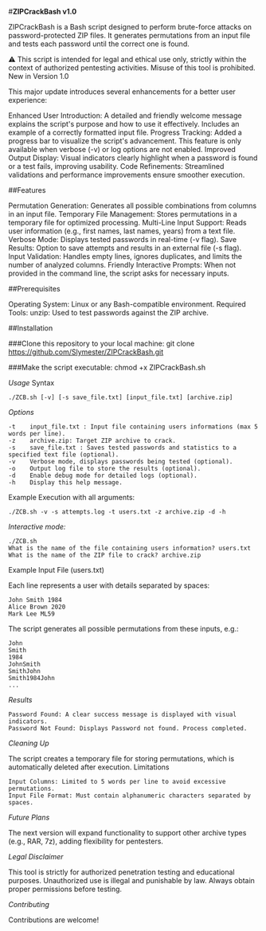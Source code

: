#__ZIPCrackBash v1.0__

ZIPCrackBash is a Bash script designed to perform brute-force attacks on password-protected ZIP files. It generates permutations from an input file and tests each password until the correct one is found.

⚠️ This script is intended for legal and ethical use only, strictly within the context of authorized pentesting activities. Misuse of this tool is prohibited.
New in Version 1.0

This major update introduces several enhancements for a better user experience:

Enhanced User Introduction: A detailed and friendly welcome message explains the script's purpose and how to use it effectively. Includes an example of a correctly formatted input file.
Progress Tracking: Added a progress bar to visualize the script's advancement. This feature is only available when verbose (-v) or log options are not enabled.
Improved Output Display: Visual indicators clearly highlight when a password is found or a test fails, improving usability.
Code Refinements: Streamlined validations and performance improvements ensure smoother execution.

##Features

Permutation Generation: Generates all possible combinations from columns in an input file.
Temporary File Management: Stores permutations in a temporary file for optimized processing.
Multi-Line Input Support: Reads user information (e.g., first names, last names, years) from a text file.
Verbose Mode: Displays tested passwords in real-time (-v flag).
Save Results: Option to save attempts and results in an external file (-s flag).
Input Validation: Handles empty lines, ignores duplicates, and limits the number of analyzed columns.
Friendly Interactive Prompts: When not provided in the command line, the script asks for necessary inputs.

##Prerequisites

Operating System: Linux or any Bash-compatible environment.
Required Tools:
    unzip: Used to test passwords against the ZIP archive.

##Installation

###Clone this repository to your local machine:
    git clone https://github.com/Slymester/ZIPCrackBash.git  


###Make the script executable:
    chmod +x ZIPCrackBash.sh  


_Usage_
Syntax

    ./ZCB.sh [-v] [-s save_file.txt] [input_file.txt] [archive.zip]  


_Options_

    -t    input_file.txt : Input file containing users informations (max 5 words per line).
    -z    archive.zip: Target ZIP archive to crack.
    -s    save_file.txt : Saves tested passwords and statistics to a specified text file (optional).
    -v    Verbose mode, displays passwords being tested (optional).
    -o    Output log file to store the results (optional).
    -d    Enable debug mode for detailed logs (optional).
    -h    Display this help message.


Example Execution with all arguments:

    ./ZCB.sh -v -s attempts.log -t users.txt -z archive.zip -d -h  


_Interactive mode:_

    ./ZCB.sh  
    What is the name of the file containing users information? users.txt  
    What is the name of the ZIP file to crack? archive.zip  


Example Input File (users.txt)

Each line represents a user with details separated by spaces:

    John Smith 1984  
    Alice Brown 2020  
    Mark Lee ML59 

The script generates all possible permutations from these inputs, e.g.:

    John
    Smith
    1984
    JohnSmith
    SmithJohn
    Smith1984John
    ...


_Results_

    Password Found: A clear success message is displayed with visual indicators.
    Password Not Found: Displays Password not found. Process completed.


_Cleaning Up_

The script creates a temporary file for storing permutations, which is automatically deleted after execution.
Limitations

    Input Columns: Limited to 5 words per line to avoid excessive permutations.
    Input File Format: Must contain alphanumeric characters separated by spaces.


_Future Plans_

The next version will expand functionality to support other archive types (e.g., RAR, 7z), adding flexibility for pentesters.


_Legal Disclaimer_

This tool is strictly for authorized penetration testing and educational purposes. Unauthorized use is illegal and punishable by law. Always obtain proper permissions before testing.


_Contributing_

Contributions are welcome!
